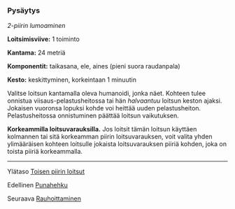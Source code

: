 ### Pysäytys

*2-piirin lumoaminen*

**Loitsimisviive:** 1 toiminto

**Kantama:** 24 metriä

**Komponentit:** taikasana, ele, aines (pieni suora raudanpala)

**Kesto:** keskittyminen, korkeintaan 1 minuutin

Valitse loitsun kantamalla oleva humanoidi, jonka näet. Kohteen tulee onnistua viisaus-pelastusheitossa tai hän *halvaantuu* loitsun keston ajaksi. Jokaisen vuoronsa lopuksi kohde voi heittää uuden pelastusheiton. Pelastusheitossa onnistuminen päättää loitsun vaikutuksen. 

**Korkeammilla loitsuvarauksilla.** Jos loitsit tämän loitsun käyttäen kolmannen tai sitä korkeamman piirin loitsuvarauksen, voit valita yhden ylimääräisen kohteen loitsulle jokaista loitsuvarauksen piiriä kohden, joka on toista piiriä korkeammalla.

----

Ylätaso [Toisen piirin loitsut](2_piirin_loitsut)

Edellinen [Punahehku](Punahehku)

Seuraava [Rauhoittaminen](Rauhoittaminen)
